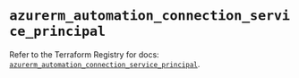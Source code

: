 # `azurerm_automation_connection_service_principal`

Refer to the Terraform Registry for docs: [`azurerm_automation_connection_service_principal`](https://registry.terraform.io/providers/hashicorp/azurerm/4.13.0/docs/resources/automation_connection_service_principal).
